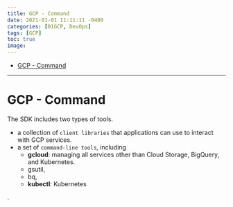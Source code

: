 ```yaml
---
title: GCP - Command
date: 2021-01-01 11:11:11 -0400
categories: [01GCP, DevOps]
tags: [GCP]
toc: true
image:
---
```

 

- [GCP - Command](#gcp---command)

---


# GCP - Command


The SDK includes two types of tools.
- a collection of `client libraries` that applications can use to interact with GCP services.
- a set of `command-line tools`, including 
  - **gcloud**: managing all services other than Cloud Storage, BigQuery, and Kubernetes.
  - gsutil, 
  - bq, 
  - **kubectl**: Kubernetes





.